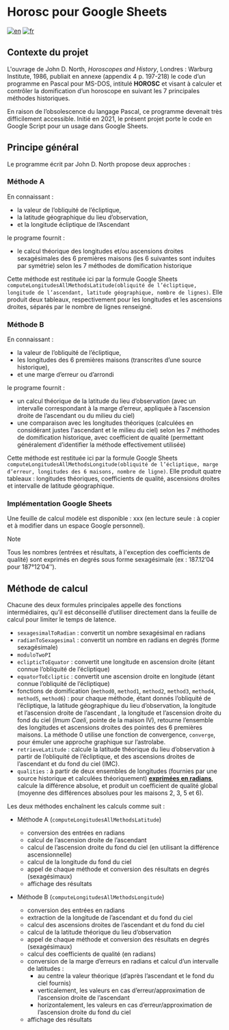 # Horosc pour Google Sheets

[![en](https://img.shields.io/badge/lang-en-red.svg)](/README.md)
[![fr](https://img.shields.io/badge/lang-fr-blue.svg)](/README.fr.md)

## Contexte du projet
L'ouvrage de John D. North, *Horoscopes and History*, Londres : Warburg Institute, 1986, publiait en annexe (appendix 4 p. 197-218) le code d’un programme en Pascal pour MS-DOS, intitulé **HOROSC** et visant à calculer et contrôler la domification d’un horoscope en suivant les 7 principales méthodes historiques.

En raison de l’obsolescence du langage Pascal, ce programme devenait très difficilement accessible. Initié en 2021, le présent projet porte le code en Google Script pour un usage dans Google Sheets.

## Principe général
Le programme écrit par John D. North propose deux approches :

### Méthode A
En connaissant :
*	la valeur de l’obliquité de l’écliptique,
*	la latitude géographique du lieu d’observation,
*	et la longitude écliptique de l’Ascendant

le programe fournit :
* le calcul théorique des longitudes et/ou ascensions droites sexagésimales des 6 premières maisons (les 6 suivantes sont induites par symétrie) selon les 7 méthodes de domification historique

Cette méthode est restituée ici par la formule Google Sheets `computeLongitudesAllMethodsLatitude(obliquité de l’écliptique, longitude de l’ascendant, latitude géographique, nombre de lignes)`.
Elle produit deux tableaux, respectivement pour les longitudes et les ascensions droites, séparés par le nombre de lignes renseigné.

### Méthode B
En connaissant :
*	la valeur de l’obliquité de l’écliptique,
*	les longitudes des 6 premières maisons (transcrites d’une source historique),
*	et une marge d’erreur ou d’arrondi

le programe fournit :
*	un calcul théorique de la latitude du lieu d’observation (avec un intervalle correspondant à la marge d’erreur, appliquée à l’ascension droite de l’ascendant ou du milieu du ciel)
*	une comparaison avec les longitudes théoriques (calculées en considérant justes l'ascendant et le milieu du ciel) selon les 7 méthodes de domification historique, avec coefficient de qualité (permettant généralement d’identifier la méthode effectivement utilisée)

Cette méthode est restituée ici par la formule Google Sheets `computeLongitudesAllMethodsLongitude(obliquité de l’écliptique, marge d’erreur, longitudes des 6 maisons, nombre de ligne)`.
Elle produit quatre tableaux : longitudes théoriques, coefficients de qualité, ascensions droites et intervalle de latitude géographique.

### Implémentation Google Sheets
Une feuille de calcul modèle est disponible : xxx (en lecture seule : à copier et à modifier dans un espace Google personnel).

> [!NOTE]
> Tous les nombres (entrées et résultats, à l'exception des coefficients de qualité) sont exprimés en degrés sous forme sexagésimale (ex : 187.12’04 pour 187°12’04’’).

## Méthode de calcul
Chacune des deux formules principales appelle des fonctions intermédiaires, qu’il est déconseillé d’utiliser directement dans la feuille de calcul pour limiter le temps de latence.

*	`sexagesimalToRadian` : convertit un nombre sexagésimal en radians
*	`radianToSexagesimal` : convertit un nombre en radians en degrés (forme sexagésimale)
*	`moduloTwoPI`
*	`eclipticToEquator` : convertit une longitude en ascension droite (étant connue l’obliquité de l’écliptique)
*	`equatorToEcliptic` : convertit une ascension droite en longitude (étant connue l’obliquité de l’écliptique)
*	fonctions de domification (`method0`, `method1`, `method2`, `method3`, `method4`, `method5`, `method6`) : pour chaque méthode, étant donnés l’obliquité de l’écliptique, la latitude géographique du lieu d’observation, la longitude et l’ascension droite de l’ascendant , la longitude et l’ascension droite du fond du ciel (*Imum Caeli*, pointe de la maison IV), retourne l’ensemble des longitudes et ascensions droites des pointes des 6 premières maisons. La méthode 0 utilise une fonction de convergence, `converge`, pour émuler une approche graphique sur l’astrolabe.
* `retrieveLatitude` : calcule la latitude théorique du lieu d’observation à partir de l’obliquité de l’écliptique, et des ascensions droites de l’ascendant et du fond du ciel (IMC).
*	`qualities` : à partir de deux ensembles de longitudes (fournies par une source historique et calculées théoriquement) <ins>**exprimées en radians**</ins>, calcule la différence absolue, et produit un coefficient de qualité global (moyenne des différences absolues pour les maisons 2, 3, 5 et 6).

Les deux méthodes enchaînent les calculs comme suit :
* Méthode A (`computeLongitudesAllMethodsLatitude`)
  - conversion des entrées en radians
  - calcul de l’ascension droite de l’ascendant
  - calcul de l’ascension droite du fond du ciel (en utilisant la différence ascensionnelle)
  - calcul de la longitude du fond du ciel
  - appel de chaque méthode et conversion des résultats en degrés (sexagésimaux)
  - affichage des résultats

* Méthode B (`computeLongitudesAllMethodsLongitude`)
  - conversion des entrées en radians
  - extraction de la longitude de l’ascendant et du fond du ciel
  - calcul des ascensions droites de l’ascendant et du fond du ciel
  - calcul de la latitude théorique du lieu d’observation
  - appel de chaque méthode et conversion des résultats en degrés (sexagésimaux)
  - calcul des coefficients de qualité (en radians)
  - conversion de la marge d’erreurs en radians et calcul d’un intervalle de latitudes :
    + au centre la valeur théorique (d’après l’ascendant et le fond du ciel fournis)
    + verticalement, les valeurs en cas d’erreur/approximation de l’ascension droite de l’ascendant
    + horizontalement, les valeurs en cas d’erreur/approximation de l’ascension droite du fond du ciel
  - affichage des résultats
